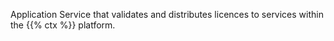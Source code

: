 Application Service that validates and distributes licences to services within the {{% ctx %}} platform.